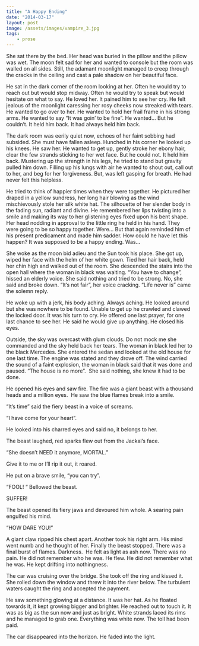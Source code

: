 ```yaml
---
title: "A Happy Ending"
date: "2014-03-17"
layout: post
image: /assets/images/vampire_3.jpg
tags: 
    - prose
---
```


She sat there by the bed. Her head was buried in the pillow and the pillow was wet. The moon felt sad for her and wanted to console but the room was walled on all sides. Still, the adamant moonlight managed to creep through the cracks in the ceiling and cast a pale shadow on her beautiful face.


He sat in the dark corner of the room looking at her. Often he would try to reach out but would stop midway. Often he would try to speak but would hesitate on what to say. He loved her. It pained him to see her cry. He felt jealous of the moonlight caressing her rosy cheeks now streaked with tears. He wanted to go over to her. He wanted to hold her frail frame in his strong arms. He wanted to say “It was goin’ to be fine”. He wanted… But he couldn’t. It held him back. It had always held him back.

The dark room was eerily quiet now, echoes of her faint sobbing had subsided. She must have fallen asleep. Hunched in his corner he looked up his knees. He saw her. He wanted to get up, gently stroke her ebony hair, clear the few strands sticking to her wet face. But he could not. It held him back. Mustering up the strength in his legs, he tried to stand but gravity pulled him down. Filling up his lungs with air he wanted to shout out, call out to her, and beg for her forgiveness. But, was left gasping for breath. He had never felt this helpless.

He tried to think of happier times when they were together. He pictured her draped in a yellow sundress, her long hair blowing as the wind mischievously stole her silk white hat. The silhouette of her slender body in the fading sun, radiant and divine. He remembered her lips twisting into a smile and making its way to her glistening eyes fixed upon his bent shape. Her head nodding in approval to the little ring he held in his hand. They were going to be so happy together. Were… But that again reminded him of his present predicament and made him sadder. How could he have let this happen? It was supposed to be a happy ending. Was…

She woke as the moon bid adieu and the Sun took his place. She got up, wiped her face with the helm of her white gown. Tied her hair back, held her chin high and walked out of the room. She descended the stairs into the open hall where the woman in black was waiting. “You have to change”, hissed an elderly voice. She said nothing and tried to be strong. No, she said and broke down. “It’s not fair”, her voice cracking. “Life never is” came the solemn reply.

He woke up with a jerk, his body aching. Always aching. He looked around but she was nowhere to be found. Unable to get up he crawled and clawed the locked door. It was his turn to cry. He offered one last prayer, for one last chance to see her. He said he would give up anything. He closed his eyes.

Outside, the sky was overcast with glum clouds. Do not mock me she commanded and the sky held back her tears. The woman in black led her to the black Mercedes. She entered the sedan and looked at the old house for one last time. The engine was stated and they drove off. The wind carried the sound of a faint explosion, the woman in black said that it was done and paused. “The house is no more”.  She said nothing, she knew it had to be done.

He opened his eyes and saw fire. The fire was a giant beast with a thousand heads and a million eyes.  He saw the blue flames break into a smile.

“It’s time” said the fiery beast in a voice of screams.

“I have come for your heart”.

He looked into his charred eyes and said no, it belongs to her.

The beast laughed, red sparks flew out from the Jackal’s face.

“She doesn’t NEED it anymore, MORTAL.”

Give it to me or I’ll rip it out, it roared.

He put on a brave smile, “you can try”.

“FOOL! “ Bellowed the beast.

SUFFER!

The beast opened its fiery jaws and devoured him whole. A searing pain engulfed his mind.

“HOW DARE YOU!”

A giant claw ripped his chest apart. Another took his right arm. His mind went numb and he thought of her. Finally the beast stopped. There was a final burst of flames. Darkness.  He felt as light as ash now. There was no pain. He did not remember who he was. He flew. He did not remember what he was. He kept drifting into nothingness.

The car was cruising over the bridge. She took off the ring and kissed it. She rolled down the window and threw it into the river below. The turbulent waters caught the ring and accepted the payment.

He saw something glowing at a distance. It was her hat. As he floated towards it, it kept growing bigger and brighter. He reached out to touch it. It was as big as the sun now and just as bright. White strands laced its rims and he managed to grab one. Everything was white now. The toll had been paid.

The car disappeared into the horizon. He faded into the light.
